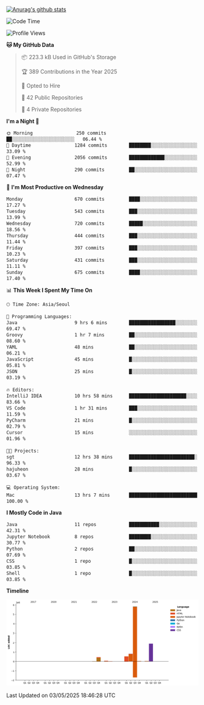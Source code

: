 [![Anurag's github stats](https://github-readme-stats.vercel.app/api?username=hajubal)](https://github.com/anuraghazra/github-readme-stats)

<!--START_SECTION:waka-->
![Code Time](http://img.shields.io/badge/Code%20Time-413%20hrs%2023%20mins-blue)

![Profile Views](http://img.shields.io/badge/Profile%20Views-0-blue)

**🐱 My GitHub Data** 

> 📦 223.3 kB Used in GitHub's Storage 
 > 
> 🏆 389 Contributions in the Year 2025
 > 
> 💼 Opted to Hire
 > 
> 📜 42 Public Repositories 
 > 
> 🔑 4 Private Repositories 
 > 
**I'm a Night 🦉** 

```text
🌞 Morning                250 commits         ██░░░░░░░░░░░░░░░░░░░░░░░   06.44 % 
🌆 Daytime                1284 commits        ████████░░░░░░░░░░░░░░░░░   33.09 % 
🌃 Evening                2056 commits        █████████████░░░░░░░░░░░░   52.99 % 
🌙 Night                  290 commits         ██░░░░░░░░░░░░░░░░░░░░░░░   07.47 % 
```
📅 **I'm Most Productive on Wednesday** 

```text
Monday                   670 commits         ████░░░░░░░░░░░░░░░░░░░░░   17.27 % 
Tuesday                  543 commits         ███░░░░░░░░░░░░░░░░░░░░░░   13.99 % 
Wednesday                720 commits         █████░░░░░░░░░░░░░░░░░░░░   18.56 % 
Thursday                 444 commits         ███░░░░░░░░░░░░░░░░░░░░░░   11.44 % 
Friday                   397 commits         ███░░░░░░░░░░░░░░░░░░░░░░   10.23 % 
Saturday                 431 commits         ███░░░░░░░░░░░░░░░░░░░░░░   11.11 % 
Sunday                   675 commits         ████░░░░░░░░░░░░░░░░░░░░░   17.40 % 
```


📊 **This Week I Spent My Time On** 

```text
🕑︎ Time Zone: Asia/Seoul

💬 Programming Languages: 
Java                     9 hrs 6 mins        █████████████████░░░░░░░░   69.47 % 
Groovy                   1 hr 7 mins         ██░░░░░░░░░░░░░░░░░░░░░░░   08.60 % 
YAML                     48 mins             ██░░░░░░░░░░░░░░░░░░░░░░░   06.21 % 
JavaScript               45 mins             █░░░░░░░░░░░░░░░░░░░░░░░░   05.81 % 
JSON                     25 mins             █░░░░░░░░░░░░░░░░░░░░░░░░   03.19 % 

🔥 Editors: 
IntelliJ IDEA            10 hrs 58 mins      █████████████████████░░░░   83.66 % 
VS Code                  1 hr 31 mins        ███░░░░░░░░░░░░░░░░░░░░░░   11.59 % 
PyCharm                  21 mins             █░░░░░░░░░░░░░░░░░░░░░░░░   02.79 % 
Cursor                   15 mins             ░░░░░░░░░░░░░░░░░░░░░░░░░   01.96 % 

🐱‍💻 Projects: 
sgt                      12 hrs 38 mins      ████████████████████████░   96.33 % 
hajuheon                 28 mins             █░░░░░░░░░░░░░░░░░░░░░░░░   03.67 % 

💻 Operating System: 
Mac                      13 hrs 7 mins       █████████████████████████   100.00 % 
```

**I Mostly Code in Java** 

```text
Java                     11 repos            ███████████░░░░░░░░░░░░░░   42.31 % 
Jupyter Notebook         8 repos             ████████░░░░░░░░░░░░░░░░░   30.77 % 
Python                   2 repos             ██░░░░░░░░░░░░░░░░░░░░░░░   07.69 % 
CSS                      1 repo              █░░░░░░░░░░░░░░░░░░░░░░░░   03.85 % 
Shell                    1 repo              █░░░░░░░░░░░░░░░░░░░░░░░░   03.85 % 
```



**Timeline**

![Lines of Code chart](https://raw.githubusercontent.com/hajubal/hajubal/main/assets/bar_graph.png)


 Last Updated on 03/05/2025 18:46:28 UTC
<!--END_SECTION:waka-->